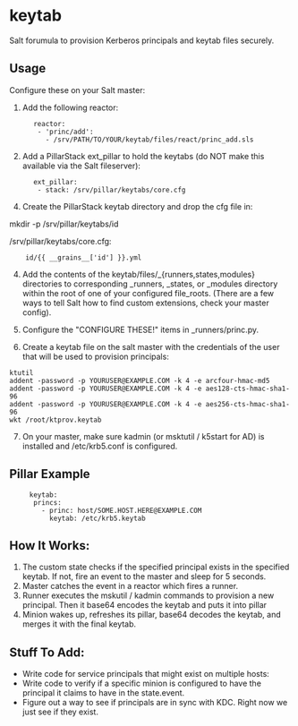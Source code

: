 # keytab
Salt forumula to provision Kerberos principals and keytab files securely.

## Usage
Configure these on your Salt master:
1. Add the following reactor:
````
      reactor:
       - 'princ/add':
         - /srv/PATH/TO/YOUR/keytab/files/react/princ_add.sls
````

2. Add a PillarStack ext_pillar to hold the keytabs (do NOT make this available via the Salt fileserver):
````
      ext_pillar:
       - stack: /srv/pillar/keytabs/core.cfg
````

4. Create the PillarStack keytab directory and drop the cfg file in:

mkdir -p /srv/pillar/keytabs/id

/srv/pillar/keytabs/core.cfg:

````
    id/{{ __grains__['id'] }}.yml
````

4. Add the contents of the keytab/files/_{runners,states,modules} directories to corresponding _runners, _states, or _modules directory within the root of one of your configured file_roots. (There are a few ways to tell Salt how to find custom extensions, check your master config).

5. Configure the "CONFIGURE THESE!" items in _runners/princ.py.

6. Create a keytab file on the salt master with the credentials of the user that will be used to provision principals:
````
ktutil
addent -password -p YOURUSER@EXAMPLE.COM -k 4 -e arcfour-hmac-md5
addent -password -p YOURUSER@EXAMPLE.COM -k 4 -e aes128-cts-hmac-sha1-96
addent -password -p YOURUSER@EXAMPLE.COM -k 4 -e aes256-cts-hmac-sha1-96 
wkt /root/ktprov.keytab
````

7. On your master, make sure kadmin (or msktutil / k5start for AD) is installed and /etc/krb5.conf is configured.

## Pillar Example
````
     keytab:
      princs:
        - princ: host/SOME.HOST.HERE@EXAMPLE.COM
          keytab: /etc/krb5.keytab
````
## How It Works:
1. The custom state checks if the specified principal exists in the specified keytab.
  If not, fire an event to the master and sleep for 5 seconds.
2. Master catches the event in a reactor which fires a runner.
3. Runner executes the mskutil / kadmin commands to provision a new principal.  Then it base64 encodes the keytab and puts it into pillar
4. Minion wakes up, refreshes its pillar, base64 decodes the keytab, and merges it with the final keytab.

## Stuff To Add:
* Write code for service principals that might exist on multiple hosts:
* Write code to verify if a specific minion is configured to have the principal it claims to have in the state.event.
* Figure out a way to see if principals are in sync with KDC.  Right now we just see if they exist.
